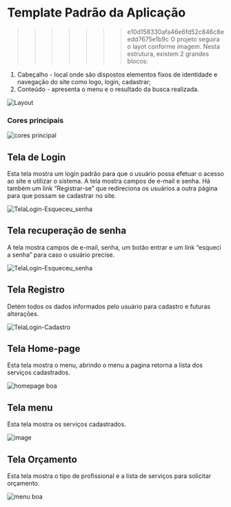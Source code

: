 # Template Padrão da Aplicação

>>>>>>> e10d158330afa46e6fd52c846c8eedd7675e1b9c
O projeto seguira o layot conforme imagem. Nesta estrutura, existem 2
grandes blocos:
1. Cabeçalho - local onde são dispostos elementos fixos de identidade e navegação do 
site como logo, login, cadastrar;
2. Conteúdo - apresenta o menu e o resultado da busca realizada.

![Layout](https://user-images.githubusercontent.com/101760616/173247979-734e7d2a-d8a8-4e67-bdd1-1c83d1618763.jpg)

### Cores principais

![cores principal](https://user-images.githubusercontent.com/93413365/173248258-b0fc5969-507b-49bb-ac7e-9c080b477ee7.jpeg)

## Tela de Login

Esta tela mostra um login padrão para que o usuário possa efetuar o acesso ao site e utilizar o sistema. A tela mostra campos de e-mail e senha. Há também um link “Registrar-se” que redireciona os usuários a outra página para que possam se cadastrar no site.

![TelaLogin-Esqueceu_senha](https://user-images.githubusercontent.com/93413365/173247198-893da602-dd3c-48a6-a412-6f4b7caac668.png)

## Tela recuperação de senha

A tela mostra campos de e-mail, senha, um botão entrar e um link “esqueci a senha” 
para caso o usuário precise.

![TelaLogin-Esqueceu_senha](https://user-images.githubusercontent.com/93413365/173247198-893da602-dd3c-48a6-a412-6f4b7caac668.png)

## Tela Registro

Detém todos os dados informados pelo usuário para cadastro e futuras alterações.

![TelaLogin-Cadastro](https://user-images.githubusercontent.com/93413365/173247294-4866fc7d-e1c7-46f5-9b74-e07fee0df6a2.png)

## Tela Home-page

Esta tela mostra o menu, abrindo o menu a pagina retorna a lista dos serviços cadastrados.

![homepage boa](https://user-images.githubusercontent.com/93413365/173246698-6ac9819a-03ec-499a-96b4-e6587ce9dfa3.jpeg)

## Tela menu

Esta tela mostra os serviços cadastrados.

![image](https://user-images.githubusercontent.com/93413365/173246990-ba0e3cfc-4755-4756-8d98-507a0ba9bee6.png)

## Tela Orçamento

Esta tela mostra o tipo de profissional e a lista de serviços para solicitar orçamento.

![menu boa](https://user-images.githubusercontent.com/93413365/173246801-bf62e9e6-500d-460f-82ac-b96532716077.jpeg)
